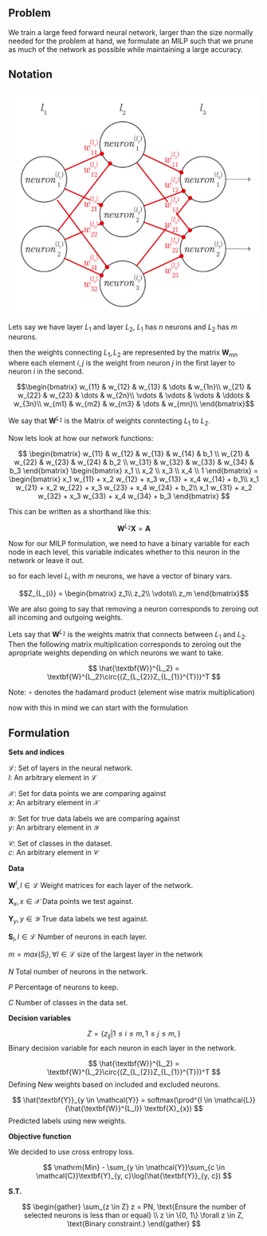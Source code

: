 ## **Problem**
We train a large feed forward neural network, larger than the size normally needed for the problem at hand, we formulate an MILP such that we prune as much of the network as possible while maintaining a large accuracy.

## **Notation**
![alt text](image.png)

Lets say we have layer $L_1$ and layer $L_2$, $L_1$ has $n$ neurons and $L_2$ has $m$ neurons.

then the weights connecting $L_1, L_2$ are represented by the matrix $\textbf{W}_{mn}$ where each element $i,j$ is the weight from neuron $j$ in the first layer to neuron $i$ in the second.


$$\begin{bmatrix}
w_{11} & w_{12} & w_{13} & \dots & w_{1n}\\
w_{21} & w_{22} & w_{23} & \dots & w_{2n}\\
\vdots & \vdots & \vdots & \ddots & w_{3n}\\
w_{m1} & w_{m2} & w_{m3} & \dots & w_{mn}\\
\end{bmatrix}$$

We say that $\textbf{W}^{L_2}$ is the Matrix of weights conntecting $L_1$ to $L_2$.

Now lets look at how our network functions:

$$
\begin{bmatrix}
w_{11} & w_{12} & w_{13} & w_{14} & b_1 \\
w_{21} & w_{22} & w_{23} & w_{24} & b_2 \\
w_{31} & w_{32} & w_{33} & w_{34} & b_3 
\end{bmatrix}
\begin{bmatrix}
x_1 \\ x_2 \\ x_3 \\ x_4 \\ 1
\end{bmatrix} = 
\begin{bmatrix}
x_1 w_{11} + x_2 w_{12} + x_3 w_{13} + x_4 w_{14} + b_1\\
x_1 w_{21} + x_2 w_{22} + x_3 w_{23} + x_4 w_{24} + b_2\\
x_1 w_{31} + x_2 w_{32} + x_3 w_{33} + x_4 w_{34} + b_3
\end{bmatrix} 
$$

This can be written as a shorthand like this:

$$\textbf{W}^{L_2} \textbf{X} = \textbf{A}$$

Now for our MILP formulation, we need to have a binary variable for each node in each level, this variable indicates whether to this neuron in the network or leave it out.

so for each level $L_{i}$ with $m$ neurons, we have a vector of binary vars.

$$Z_{L_{i}} =
\begin{bmatrix}
z_1\\
z_2\\
\vdots\\
z_m
\end{bmatrix}$$

We are also going to say that removing a neuron corresponds to zeroing out all incoming and outgoing weights.

Lets say that $\textbf{W}^{L_{2}}$ is the weights matrix that connects between $L_1$ and $L_2$.
Then the following matrix multiplication corresponds to zeroing out the apropriate weights depending on which neurons we want to take.

$$
\hat{\textbf{W}}^{L_2} = \textbf{W}^{L_2}\circ{(Z_{L_{2}}Z_{L_{1}}^{T})}^T
$$

Note: $\circ$ denotes the hadamard product (element wise matrix multiplication)

now with this in mind we can start with the formulation
## **Formulation**
**Sets and indices**

$\mathcal{L}$: Set of layers in the neural network. <br>
$l$: An arbitrary element in $\mathcal{L}$

$\mathcal{X}$: Set for data points we are comparing against <br> 
$x$: An arbitrary element in $\mathcal{X}$

$\mathcal{Y}$: Set for true data labels we are comparing against <br> 
$y$: An arbitrary element in $\mathcal{Y}$

$\mathcal{C}$: Set of classes in the dataset.<br> 
$c$: An arbitrary element in $\mathcal{C}$

**Data**

$\textbf{W}^l, l \in \mathcal{L}$ Weight matrices for each layer of the network.

$\textbf{X}_{x}, x \in \mathcal{X}$ Data points we test against.

$\textbf{Y}_{y}, y \in \mathcal{Y}$ True data labels we test against.

$\textbf{S}_{l}, l \in \mathcal{L}$ Number of neurons in each layer.

$m = max(S_l), \forall l \in \mathcal{L}$ size of the largest layer in the network

$N$ Total number of neurons in the network.

$P$ Percentage of neurons to keep.

$C$ Number of classes in the data set.

**Decision variables**

$$
Z = \{z_{ij}| 1 \le i \le m, 1 \le j \le m, \}
$$
Binary decision variable for each neuron in each layer in the network.


$$
\hat{\textbf{W}}^{L_2} = \textbf{W}^{L_2}\circ{(Z_{L_{2}}Z_{L_{1}}^{T})}^T
$$
Defining New weights based on included and excluded neurons.


$$
\hat{\textbf{Y}}_{y \in \mathcal{Y}} = softmax(\prod^{l \in \mathcal{L}}{\hat{\textbf{W}}^{L_l}}  \textbf{X}_{x})
$$ 
Predicted labels using new weights.

**Objective function**

We decided to use cross entropy loss.

$$
\mathrm{Min} - \sum_{y \in \mathcal{Y}}\sum_{c \in \mathcal{C}}\textbf{Y}_{y, c}\log(\hat{\textbf{Y}}_{y, c}) 
$$

**S.T.**

$$
\begin{gather}
\sum_{z \in Z} z = PN, \text{Ensure the number of selected neurons is less than or equal} \\
z \in \{0, 1\} \forall z \in Z, \text{Binary constraint.}
\end{gather}
$$
